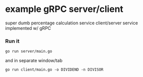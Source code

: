 example gRPC server/client
==========================

super dumb percentage calculation service client/server service implemented w/ gRPC

### Run it

`go run server/main.go`

and in separate window/tab

`go run client/main.go -o DIVIDEND -n DIVISOR`

